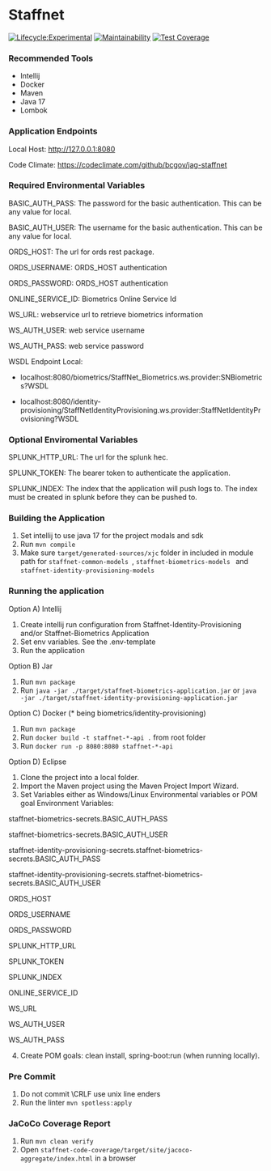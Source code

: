 # Staffnet

[![Lifecycle:Experimental](https://img.shields.io/badge/Lifecycle-Stable-97ca00)](https://github.com/bcgov/jag-staffnet)
[![Maintainability](https://api.codeclimate.com/v1/badges/a492f352f279a2d1621e/maintainability)](https://codeclimate.com/github/bcgov/jag-staffnet/maintainability)
[![Test Coverage](https://api.codeclimate.com/v1/badges/a492f352f279a2d1621e/test_coverage)](https://codeclimate.com/github/bcgov/jag-staffnet/test_coverage)

### Recommended Tools
* Intellij
* Docker
* Maven
* Java 17
* Lombok

### Application Endpoints

Local Host: http://127.0.0.1:8080

Code Climate: https://codeclimate.com/github/bcgov/jag-staffnet

### Required Environmental Variables

BASIC_AUTH_PASS: The password for the basic authentication. This can be any value for local.

BASIC_AUTH_USER: The username for the basic authentication. This can be any value for local.

ORDS_HOST: The url for ords rest package.

ORDS_USERNAME: ORDS_HOST authentication

ORDS_PASSWORD: ORDS_HOST authentication

ONLINE_SERVICE_ID: Biometrics Online Service Id

WS_URL: webservice url to retrieve biometrics information

WS_AUTH_USER: web service username

WS_AUTH_PASS: web service password

WSDL Endpoint Local:
* localhost:8080/biometrics/StaffNet_Biometrics.ws.provider:SNBiometrics?WSDL

* localhost:8080/identity-provisioning/StaffNetIdentityProvisioning.ws.provider:StaffNetIdentityProvisioning?WSDL

### Optional Enviromental Variables
SPLUNK_HTTP_URL: The url for the splunk hec.

SPLUNK_TOKEN: The bearer token to authenticate the application.

SPLUNK_INDEX: The index that the application will push logs to. The index must be created in splunk
before they can be pushed to.

### Building the Application
1) Set intellij to use java 17 for the project modals and sdk
2) Run ``mvn compile``
3) Make sure ```target/generated-sources/xjc``` folder in included in module path for
```staffnet-common-models ```, ```staffnet-biometrics-models ```  and ```staffnet-identity-provisioning-models ```


### Running the application
Option A) Intellij
1) Create intellij run configuration from Staffnet-Identity-Provisioning and/or Staffnet-Biometrics Application
2) Set env variables. See the .env-template
3) Run the application

Option B) Jar
1) Run ```mvn package```
2) Run ```java -jar ./target/staffnet-biometrics-application.jar``` or ```java -jar ./target/staffnet-identity-provisioning-application.jar```

Option C) Docker (* being biometrics/identity-provisioning)
1) Run ```mvn package```
2) Run ```docker build -t staffnet-*-api .``` from root folder
3) Run ```docker run -p 8080:8080 staffnet-*-api```

Option D) Eclipse
1) Clone the project into a local folder.
2) Import the Maven project using the Maven Project Import Wizard.
3) Set Variables either as Windows/Linux Environmental variables or POM goal Environment Variables:

staffnet-biometrics-secrets.BASIC_AUTH_PASS

staffnet-biometrics-secrets.BASIC_AUTH_USER

staffnet-identity-provisioning-secrets.staffnet-biometrics-secrets.BASIC_AUTH_PASS

staffnet-identity-provisioning-secrets.staffnet-biometrics-secrets.BASIC_AUTH_USER

ORDS_HOST

ORDS_USERNAME

ORDS_PASSWORD

SPLUNK_HTTP_URL

SPLUNK_TOKEN

SPLUNK_INDEX

ONLINE_SERVICE_ID

WS_URL

WS_AUTH_USER

WS_AUTH_PASS

4) Create POM goals: clean install, spring-boot:run  (when running locally).

### Pre Commit
1) Do not commit \CRLF use unix line enders
2) Run the linter ```mvn spotless:apply```

### JaCoCo Coverage Report
1) Run ```mvn clean verify```
2) Open ```staffnet-code-coverage/target/site/jacoco-aggregate/index.html``` in a browser
